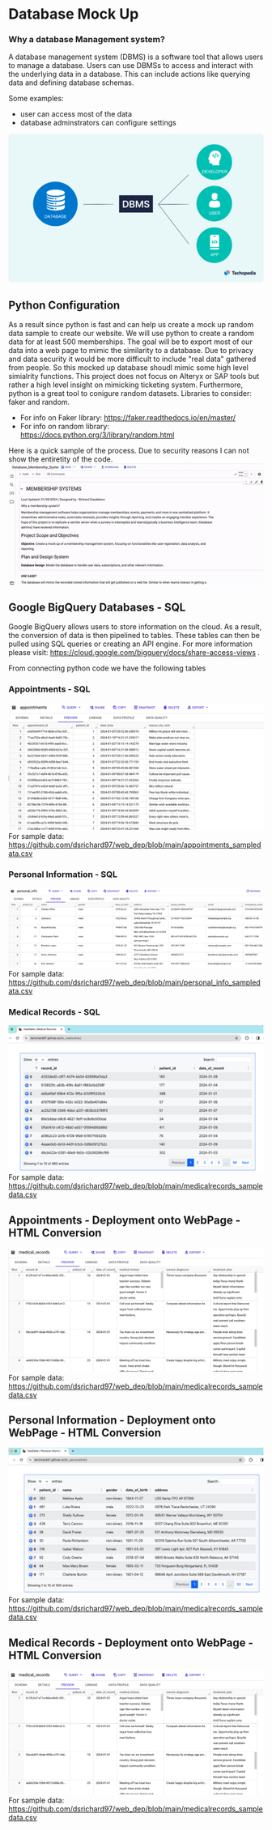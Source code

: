 # Database Mock Up
### Why a database Management system? 
A database management system (DBMS) is a software tool that allows users to manage a database. Users can use DBMSs to access and interact with the underlying data in a database. This can include actions like querying data and defining database schemas. 

Some examples: 
- user can access most of the data
- database adminstrators can configure settings

![alt text](https://github.com/dsrichard97/web_dep/blob/main/dbms-image-1.png "Database Uses")



## Python Configuration 
As a result since python is fast and can help us create a mock up random data sample to create our website. We will use python to create a random data for at least 500 memberships. The goal will be to export most of our data into a web page to mimic the similarity to a database. Due to privacy and data security it would be more difficult to include "real data" gathered from people. So this mocked up database shoudl mimic some high level simialrity functions. This project does not focus on Alteryx or SAP tools but rather a high level insight on mimicking ticketing system. Furthermore, python is a great tool to conigure random datasets. Libraries to consider: faker and random. 
- For info on Faker library: https://faker.readthedocs.io/en/master/
- For info on random library: https://docs.python.org/3/library/random.html

Here is a quick sample of the process. Due to security reasons I can not show the entiretity of the code. 
![alt text](https://github.com/dsrichard97/web_dep/blob/main/pythongif.gif "Python Connecting to Google BigQuery")

## Google BigQuery Databases - SQL
Google BigQuery allows users to store information on the cloud. As a result, the conversion of data is then pipelined to tables. These tables can then be pulled using SQL queries or creating an API engine. For more information please visit: https://cloud.google.com/bigquery/docs/share-access-views  .

From connecting python code we have the following tables 

### Appointments - SQL 
![alt text](https://github.com/dsrichard97/web_dep/blob/main/appt.png "Appointments")
For sample data: https://github.com/dsrichard97/web_dep/blob/main/appointments_sampledata.csv

### Personal Information - SQL
![alt text](https://github.com/dsrichard97/web_dep/blob/main/personal_info.png "Personal Information")
For sample data: https://github.com/dsrichard97/web_dep/blob/main/personal_info_sampledata.csv

### Medical Records - SQL
![alt text](https://github.com/dsrichard97/web_dep/blob/main/Medical_records.png)
For sample data: https://github.com/dsrichard97/web_dep/blob/main/medicalrecords_sampledata.csv

## Appointments - Deployment onto WebPage - HTML Conversion
![alt text](https://github.com/dsrichard97/web_dep/blob/main/medical_records.png "Medical Records")
For sample data: https://github.com/dsrichard97/web_dep/blob/main/medicalrecords_sampledata.csv

## Personal Information - Deployment onto WebPage - HTML Conversion
![alt text](https://github.com/dsrichard97/web_dep/blob/main/Personal_info_records.png)
For sample data: https://github.com/dsrichard97/web_dep/blob/main/medicalrecords_sampledata.csv

## Medical Records - Deployment onto WebPage - HTML Conversion
![alt text](https://github.com/dsrichard97/web_dep/blob/main/medical_records.png "Medical Records")
For sample data: https://github.com/dsrichard97/web_dep/blob/main/medicalrecords_sampledata.csv
